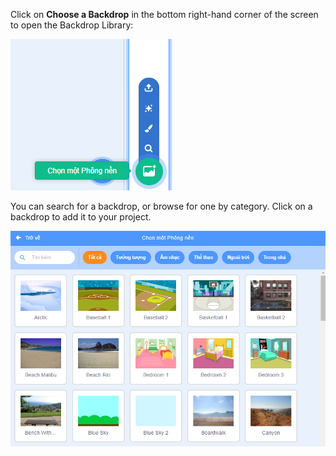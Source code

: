 Click on **Choose a Backdrop** in the bottom right-hand corner of the screen to open the Backdrop Library:

![ảnh chụp màn hình](images/stage-choose.png)

You can search for a backdrop, or browse for one by category. Click on a backdrop to add it to your project.

![The Backdrop Library.](images/backdrop.png)
